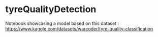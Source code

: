 # tyreQualityDetection
Notebook showcasing a model based on this dataset : https://www.kaggle.com/datasets/warcoder/tyre-quality-classification
